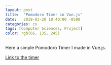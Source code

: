 ```yaml
---
layout: post
title:  "Pomodoro Timer in Vue.js"
date:   2019-03-20 10:40:00 -0500
categories: cs
tags: [Computer Sciences, Project]
color: rgb(66, 135, 245)
---
```


Here a simple Pomodoro Timer I made in Vue.js.

[Link to the timer](https://willguimont.github.io/Pomodoro/)
